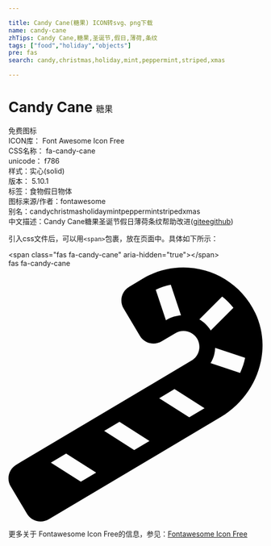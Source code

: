 ```yaml
---

title: Candy Cane(糖果) ICON转svg、png下载
name: candy-cane
zhTips: Candy Cane,糖果,圣诞节,假日,薄荷,条纹
tags: ["food","holiday","objects"]
pre: fas
search: candy,christmas,holiday,mint,peppermint,striped,xmas

---
```


# Candy Cane  <small style="font-size: 60%;font-weight: 100">糖果</small>


<div class="detail-page">
<p>
<span><span class="badge-success badge">免费图标</span> </span>
<br/>
<span>
ICON库：
<span class="badge-secondary badge">Font Awesome Icon Free</span> 
</span>
<br/>
<span>
CSS名称：
<span class="badge-secondary badge">fa-candy-cane</span> 
</span>
<br/>
<span>
unicode：
<span class="badge-secondary badge">f786</span> 
<copy-btn content='f786' btn-title=""></copy-btn>
<copy-btn :content='String.fromCodePoint(parseInt("f786", 16))' btn-title="复制U"></copy-btn>
</span><br/><span>样式：<span class="badge-light badge">实心(solid)</span></span>
<br/>
<span>
版本：
<span class="badge-secondary badge">5.10.1</span> 
</span><br/><span>标签：<span class="badge-light badge"><router-link to="/tags/food.html">食物</router-link></span><span class="badge-light badge"><router-link to="/tags/holiday.html">假日</router-link></span><span class="badge-light badge"><router-link to="/tags/objects.html">物体</router-link></span></span>
<br/>
<span>图标来源/作者：<span class="badge-light badge">fontawesome</span></span> 
<br/>
<span>别名：<span class="badge-light badge">candy</span><span class="badge-light badge">christmas</span><span class="badge-light badge">holiday</span><span class="badge-light badge">mint</span><span class="badge-light badge">peppermint</span><span class="badge-light badge">striped</span><span class="badge-light badge">xmas</span></span><br/><span class="zh-detail">中文描述：<span class="badge-primary badge">Candy Cane</span><span class="badge-primary badge">糖果</span><span class="badge-primary badge">圣诞节</span><span class="badge-primary badge">假日</span><span class="badge-primary badge">薄荷</span><span class="badge-primary badge">条纹</span><span class="help-link"><span>帮助改进</span>(<a href="https://gitee.com/liuwave/icon-helper/edit/master/json/fontawesome/solid/candy-cane.json" target="_blank" rel="noopener noreferrer">gitee</a><a href="https://github.com/liuwave/icon-helper/edit/master/json/fontawesome/solid/candy-cane.json" target="_blank" rel="noopener noreferrer">github</a></span>)</span><br/>
</p>
</div>
<div class="alert alert-dark">
  <i class="fas fa-candy-cane fa-xs"></i>
  <i class="fas fa-candy-cane fa-sm"></i>
  <i class="fas fa-candy-cane fa-lg"></i>
  <i class="fas fa-candy-cane fa-2x"></i>
  <i class="fas fa-candy-cane fa-3x"></i>
  <i class="fas fa-candy-cane fa-5x"></i>
  <i class="fas fa-candy-cane fa-7x"></i>
</div>
<div>
  <p>引入css文件后，可以用<code>&lt;span&gt;</code>包裹，放在页面中。具体如下所示：    
  </p>
  <div class="alert alert-primary" style="font-size: 14px">
    &lt;span class="fas fa-candy-cane" aria-hidden="true"&gt;&lt;/span&gt;
    <copy-btn content='<span class="fas fa-candy-cane" aria-hidden="true"></span>'></copy-btn>
  </div>
  <div class="alert alert-secondary">
    <i class="fas fa-candy-cane"
    style="font-size: 24px"
    aria-hidden="true"></i> fas fa-candy-cane
    <copy-btn content="fas fa-candy-cane" btn-title="复制图标名称"></copy-btn>
  </div>
</div>
<div id="svg" class="svg-wrap">
<svg xmlns="http://www.w3.org/2000/svg" viewBox="0 0 512 512"><path d="M497.5 92C469.6 33.1 411.8 0 352.4 0c-27.9 0-56.2 7.3-81.8 22.6L243.1 39c-15.2 9.1-20.1 28.7-11 43.9l32.8 54.9c6 10 16.6 15.6 27.5 15.6 5.6 0 11.2-1.5 16.4-4.5l27.5-16.4c5.1-3.1 10.8-4.5 16.4-4.5 10.9 0 21.5 5.6 27.5 15.6 9.1 15.1 4.1 34.8-11 43.9L15.6 397.6c-15.2 9.1-20.1 28.7-11 43.9l32.8 54.9c6 10 16.6 15.6 27.5 15.6 5.6 0 11.2-1.5 16.4-4.5L428.6 301c71.7-42.9 104.6-133.5 68.9-209zm-177.7 13l-2.5 1.5L296.8 45c9.7-4.7 19.8-8.1 30.3-10.2l20.6 61.8c-9.8.8-19.4 3.3-27.9 8.4zM145.9 431.8l-60.5-38.5 30.8-18.3 60.5 38.5-30.8 18.3zm107.5-63.9l-60.5-38.5 30.8-18.3 60.5 38.5-30.8 18.3zM364.3 302l-60.5-38.5 30.8-18.3 60.5 38.5-30.8 18.3zm20.4-197.3l46-46c8.4 6.5 16 14.1 22.6 22.6L407.6 127c-5.7-9.3-13.7-16.9-22.9-22.3zm82.1 107.8l-59.5-19.8c3.2-5.3 5.8-10.9 7.4-17.1 1.1-4.5 1.7-9.1 1.8-13.6l60.4 20.1c-2.1 10.4-5.5 20.6-10.1 30.4z"/></svg>
</div>
<detail full-name='fa-candy-cane'></detail>
    
<div><p>更多关于  Fontawesome Icon Free的信息，参见：<a target="_blank" href="https://iconhelper.cn/fontawesome.html">Fontawesome Icon Free</a>
</p></div>
